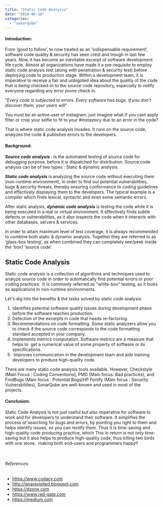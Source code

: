 ```yaml
---
title: "Static Code Analysis"
date: "2018-06-18"
categories: 
  - "sonarqube"
---
```


#### **Introduction:**

From ‘good to follow’, to now treated as an ‘indispensable requirement’, software code quality & security has seen crest and trough in last few years. Now, it has become an inevitable excerpt of software development life cycle. Almost all organizations have made it a pre-requisite to employ static code analysis test (along with penetration & security test) before deploying code to production stage. Within a development team, it is imperative to receive a fair and unbigoted idea about the quality of the code that is being checked-in to the source code repository, especially to notify everyone regarding any error prone check in.

“_Every code is subjected to errors. Every software has bugs. If you don’t discover them, your users will_”

You must be an active user of instagram, just imagine what if you cant apply filter or crop your selfie to fit to your #instastory due to an error in the code?

That is where static code analysis invades. It runs on the source code, analyzes the code & publishes errors to the developers.

#### Background:

**_Source code analysis_** : is the automated testing of source code for debugging purpose, before it is dispatched for distribution. Source code analysis can be of two types : Static & dynamic analysis.

_**Static code analysis**_ is analyzing the source code without executing them (non-runtime environment), in order to find out potential vulnerabilities, bugs & security threats, thereby ensuring conformance to coding guidelines and effectively displaying them to the developers. The typical example is a compiler which finds lexical, syntactic and even some semantic errors.

After static analysis, _**dynamic code analysis**_ is testing the code while it is being executed in a real or virtual environment. It effectively finds subtle defects or vulnerabilities, as it also inspects the code when it interacts with other databases, servers & services.

In order to attain maximum level of test coverage, it is always recommended to combine both static & dynamic analysis. Together they are referred to as ‘glass-box testing’, as when combined they can completely see/peek inside the ‘box’/ ‘source code’.

## Static Code Analysis

Static code analysis is a collection of algorithms and techniques used to analyze source code in order to automatically find potential errors or poor coding practices.  It is commonly referred as "white-box" testing, as it looks as applications in non-runtime environments.

Let's dig into the benefits & the tasks solved by static code analysis:

1. Identifies potential software quality issues during development phase before the software reaches production.
2. Detection of the excerpts in code that needs re-factoring.
3. Recommendations on code formatting. Some static analyzers allow you to check if the source code corresponds to the code formatting standard accepted in your company.
4. Implements metrics computation. Software metrics are a measure that helps to  get a numerical value of some property of software or its specifications.
5.  Improves communication in the development team and aids training developers to produce high-quality code.

There are many static code analysis tools available. However, Checkstyle (Main Focus : Coding Conventions), PMD (Main focus: Bad practices), and FindBugs (Main focus : Potential Bugs)HP Fortify (Main focus : Security Vulnerabilities), SonarQube are well-known and used in most of the projects.

#### Conclusion:

Static Code Analysis is not just useful but also imperative for software to work and for developers to understand their software. It simplifies the process of searching for bugs and errors, by pointing you right to them and helps identify issues, so you can rectify them. Thus it is time-saving and high-quality code producing practice, which This in return is not only time-saving but it also helps to produce high-quality code, thus killing two birds with one stone,  making both end-users and programmers happy!!

 

###### References:

- https://www.codacy.com
- http://javarevisited.blogspot.com
- https://dzone.com
- https://www.red-gate.com
- https://medium.com
